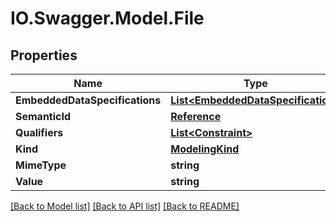 # IO.Swagger.Model.File
## Properties

Name | Type | Description | Notes
------------ | ------------- | ------------- | -------------
**EmbeddedDataSpecifications** | [**List&lt;EmbeddedDataSpecification&gt;**](EmbeddedDataSpecification.md) |  | [optional] 
**SemanticId** | [**Reference**](Reference.md) |  | [optional] 
**Qualifiers** | [**List&lt;Constraint&gt;**](Constraint.md) |  | [optional] 
**Kind** | [**ModelingKind**](ModelingKind.md) |  | [optional] 
**MimeType** | **string** |  | 
**Value** | **string** |  | [optional] 

[[Back to Model list]](../README.md#documentation-for-models) [[Back to API list]](../README.md#documentation-for-api-endpoints) [[Back to README]](../README.md)

